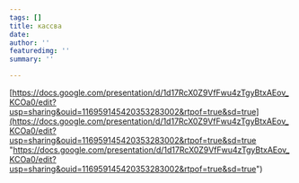 ```yaml
---
tags: []
title: кассва
date: 
author: ''
featuredimg: ''
summary: ''

---
```

[https://docs.google.com/presentation/d/1d17RcX0Z9VfFwu4zTgyBtxAEov_KCOa0/edit?usp=sharing&ouid=116959145420353283002&rtpof=true&sd=true](https://docs.google.com/presentation/d/1d17RcX0Z9VfFwu4zTgyBtxAEov_KCOa0/edit?usp=sharing&ouid=116959145420353283002&rtpof=true&sd=true "https://docs.google.com/presentation/d/1d17RcX0Z9VfFwu4zTgyBtxAEov_KCOa0/edit?usp=sharing&ouid=116959145420353283002&rtpof=true&sd=true")